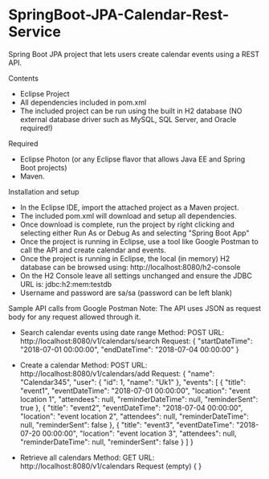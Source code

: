 # SpringBoot-JPA-Calendar-Rest-Service
Spring Boot JPA project that lets users create calendar events using a REST API.

Contents
* 	Eclipse Project
* 	All dependencies included in pom.xml
* 	The included project can be run using the built in H2 database (NO external database driver such as MySQL, SQL Server, and Oracle required!)

Required
* 	Eclipse Photon (or any Eclipse flavor that allows Java EE and Spring Boot projects)
* 	Maven.

Installation and setup
* 	In the Eclipse IDE, import the attached project as a Maven project.
* 	The included pom.xml will download and setup all dependencies.
* 	Once download is complete, run the project by right clicking and selecting either Run As or Debug As and selecting "Spring Boot App"
* 	Once the project is running in Eclipse, use a tool like Google Postman to call the API and create calendar and events.
* 	Once the project is running in Eclipse, the local (in memory) H2 database can be browsed using: http://localhost:8080/h2-console
* 	On the H2 Console leave all settings unchanged and ensure the JDBC URL is: jdbc:h2:mem:testdb
* 	Username and password are sa/sa (password can be left blank)

Sample API calls from Google Postman
Note: The API uses JSON as request body for any request allowed through it.

- Search calendar events using date range
Method: POST
URL: http://localhost:8080/v1/calendars/search
Request:
{
    "startDateTime": "2018-07-01 00:00:00",
    "endDateTime": "2018-07-04 00:00:00"
}

- Create a calendar
Method: POST
URL: http://localhost:8080/v1/calendars/add
Request:
{
    "name": "Calendar345",
    "user": {
        "id": 1,
        "name": "Uk1"
    },
    "events": [
        {
            "title": "event1",
            "eventDateTime": "2018-07-01 00:00:00",
            "location": "event location 1",
            "attendees": null,
            "reminderDateTime": null,
            "reminderSent": true
        },
        {
            "title": "event2",
            "eventDateTime": "2018-07-04 00:00:00",
            "location": "event location 2",
            "attendees": null,
            "reminderDateTime": null,
            "reminderSent": false
        },
        {
            "title": "event3",
            "eventDateTime": "2018-07-20 00:00:00",
            "location": "event location 3",
            "attendees": null,
            "reminderDateTime": null,
            "reminderSent": false
        }
    ]
}

- Retrieve all calendars
Method: GET
URL: http://localhost:8080/v1/calendars
Request (empty)
{
}

